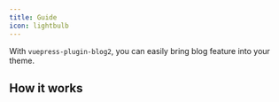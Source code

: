 ```yaml
---
title: Guide
icon: lightbulb
---
```


With `vuepress-plugin-blog2`, you can easily bring blog feature into your theme.

## How it works
